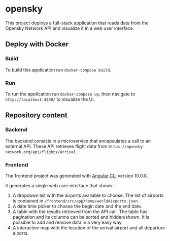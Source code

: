 # opensky

This project deploys a full-stack application that reads data from the Opensky Network API and visualize it in a web user interface.

## Deploy with Docker

### Build

To build this application run `docker-compose build`.

### Run

To run the application run `docker-compose up`, then navigate to `http://localhost:4200/` to visualize the UI.

## Repository content

### Backend

The backend consists in a microservice that encapsulates a call to an external API. These API retrieves flight data from `https://opensky-network.org/api/flights/arrival`.

### Frontend

The frontend project was generated with [Angular CLI](https://github.com/angular/angular-cli) version 10.0.8.

It generates a single web user interface that shows:

  1. A dropdown list with the airports available to choose. The list of airports is contained in `/frontend/src/app/home/worldAirports.json`.
  2. A date time picker to choose the begin date and the end date.
  3. A table with the results retrieved from the API call. The table has pagination and its columns can be sorted and hidden/shown. It is possible to add and remove data in a very easy way.
  4. A interactive map with the location of the arrival airport and all departure aiports.

